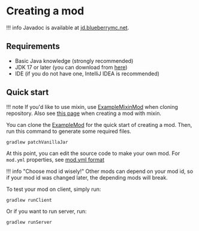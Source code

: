 # Creating a mod

!!! info
    Javadoc is available at [jd.blueberrymc.net](https://jd.blueberrymc.net).

## Requirements
- Basic Java knowledge (strongly recommended)
- JDK 17 or later (you can download from [here](https://adoptium.net/))
- IDE (if you do not have one, IntelliJ IDEA is recommended)

## Quick start

!!! note
    If you'd like to use mixin, use [ExampleMixinMod](https://github.com/BlueberryMC/ExampleMixinMod) when cloning repository.
    Also see [this page](../../reference/mixin) when creating a mod with mixin.

You can clone the [ExampleMod](https://github.com/BlueberryMC/ExampleMod) for the quick start of creating a mod.
Then, run this command to generate some required files.
```
gradlew patchVanillaJar
```

At this point, you can edit the source code to make your own mod.
For `mod.yml` properties, see [mod.yml format](../../reference/mod-yml-format/)

!!! info "Choose mod id wisely!"
    Other mods can depend on your mod id, so if your mod id was changed later, the depending mods will break.

To test your mod on client, simply run:
```
gradlew runClient
```

Or if you want to run server, run:
```
gradlew runServer
```

